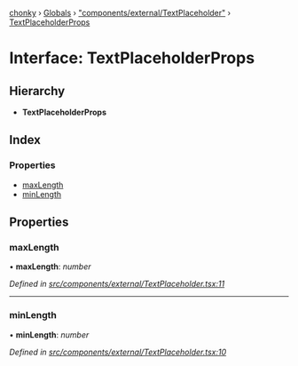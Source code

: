[chonky](../README.md) › [Globals](../globals.md) › ["components/external/TextPlaceholder"](../modules/_components_external_textplaceholder_.md) › [TextPlaceholderProps](_components_external_textplaceholder_.textplaceholderprops.md)

# Interface: TextPlaceholderProps

## Hierarchy

* **TextPlaceholderProps**

## Index

### Properties

* [maxLength](_components_external_textplaceholder_.textplaceholderprops.md#maxlength)
* [minLength](_components_external_textplaceholder_.textplaceholderprops.md#minlength)

## Properties

###  maxLength

• **maxLength**: *number*

*Defined in [src/components/external/TextPlaceholder.tsx:11](https://github.com/TimboKZ/Chonky/blob/84f690f/src/components/external/TextPlaceholder.tsx#L11)*

___

###  minLength

• **minLength**: *number*

*Defined in [src/components/external/TextPlaceholder.tsx:10](https://github.com/TimboKZ/Chonky/blob/84f690f/src/components/external/TextPlaceholder.tsx#L10)*
